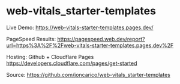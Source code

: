 # web-vitals_starter-templates

Live Demo: https://web-vitals-starter-templates.pages.dev/

PageSpeed Results: https://pagespeed.web.dev/report?url=https%3A%2F%2Fweb-vitals-starter-templates.pages.dev%2F

Hosting: Github + Cloudflare Pages https://developers.cloudflare.com/pages/get-started

Source: https://github.com/joncarico/web-vitals_starter-templates
